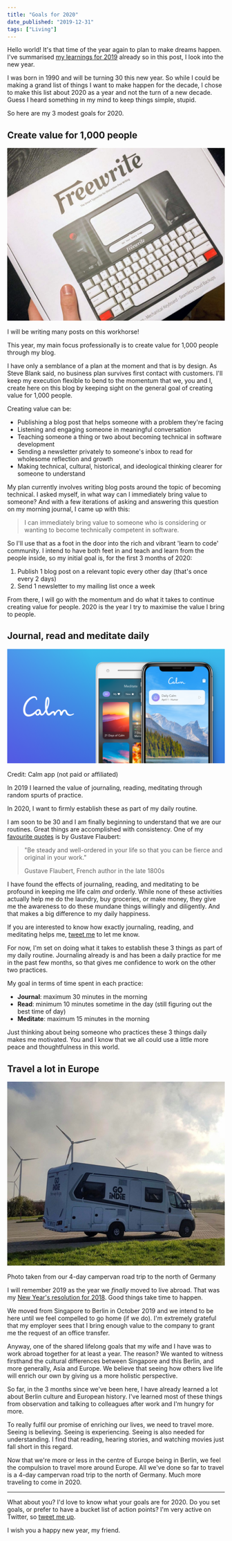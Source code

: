 ```yaml
---
title: "Goals for 2020"
date_published: "2019-12-31"
tags: ["Living"]
---
```


Hello world! It's that time of the year again to plan to make dreams happen. I've summarised [my learnings for 2019](/2019-12-22-what-ive-learned-in-2019/) already so in this post, I look into the new year.

I was born in 1990 and will be turning 30 this new year. So while I could be making a grand list of things I want to make happen for the decade, I chose to make this list about 2020 as a year and not the turn of a new decade. Guess I heard something in my mind to keep things simple, stupid.

So here are my 3 modest goals for 2020.

## Create value for 1,000 people

![I will write a lot of blog posts using my Freewrite](images/nick-ang-freewrite-in-original-box-1024x810.jpg)

I will be writing many posts on this workhorse!

This year, my main focus professionally is to create value for 1,000 people through my blog.

I have only a semblance of a plan at the moment and that is by design. As Steve Blank said, no business plan survives first contact with customers. I'll keep my execution flexible to bend to the momentum that we, you and I, create here on this blog by keeping sight on the general goal of creating value for 1,000 people.

Creating value can be:

- Publishing a blog post that helps someone with a problem they're facing
- Listening and engaging someone in meaningful conversation
- Teaching someone a thing or two about becoming technical in software development
- Sending a newsletter privately to someone's inbox to read for wholesome reflection and growth
- Making technical, cultural, historical, and ideological thinking clearer for someone to understand

My plan currently involves writing blog posts around the topic of becoming technical. I asked myself, in what way can I immediately bring value to someone? And with a few iterations of asking and answering this question on my morning journal, I came up with this:

> I can immediately bring value to someone who is considering or wanting to become technically competent in software.

So I'll use that as a foot in the door into the rich and vibrant 'learn to code' community. I intend to have both feet in and teach and learn from the people inside, so my initial goal is, for the first 3 months of 2020:

1. Publish 1 blog post on a relevant topic every other day (that's once every 2 days)
2. Send 1 newsletter to my mailing list once a week

From there, I will go with the momentum and do what it takes to continue creating value for people. 2020 is the year I try to maximise the value I bring to people.

## Journal, read and meditate daily

![I use the Calm app for meditating because I have a premium subscription gifted by my employer](images/calm-app-nick-ang-blog-1024x538.png)

Credit: Calm app (not paid or affiliated)

In 2019 I learned the value of journaling, reading, meditating through random spurts of practice.

In 2020, I want to firmly establish these as part of my daily routine.

I am soon to be 30 and I am finally beginning to understand that we are our routines. Great things are accomplished with consistency. One of my [favourite quotes](/2017-10-04-fierce-and-original/) is by Gustave Flaubert:

> "Be steady and well-ordered in your life so that you can be fierce and original in your work."
>
> Gustave Flaubert, French author in the late 1800s

I have found the effects of journaling, reading, and meditating to be profound in keeping me life calm _and_ orderly. While none of these activities actually help me do the laundry, buy groceries, or make money, they give me the awareness to do these mundane things willingly and diligently. And that makes a big difference to my daily happiness.

If you are interested to know how exactly journaling, reading, and meditating helps me, [tweet me](https://twitter.com/nickang) to let me know.

For now, I'm set on doing what it takes to establish these 3 things as part of my daily routine. Journaling already is and has been a daily practice for me in the past few months, so that gives me confidence to work on the other two practices.

My goal in terms of time spent in each practice:

- **Journal**: maximum 30 minutes in the morning
- **Read**: minimum 10 minutes sometime in the day (still figuring out the best time of day)
- **Meditate**: maximum 15 minutes in the morning

Just thinking about being someone who practices these 3 things daily makes me motivated. You and I know that we all could use a little more peace and thoughtfulness in this world.

## Travel a lot in Europe

![Our first traveling experience since we moved from Singapore to Berlin was a 4 day campervan road trip](images/nick-ang-campervan-road-trip-1024x862.jpg)

Photo taken from our 4-day campervan road trip to the north of Germany

I will remember 2019 as the year we _finally_ moved to live abroad. That was my [New Year's resolution for 2018](/2017-12-31-new-years-resolution-2018/). Good things take time to happen.

We moved from Singapore to Berlin in October 2019 and we intend to be here until we feel compelled to go home (if we do). I'm extremely grateful that my employer sees that I bring enough value to the company to grant me the request of an office transfer.

Anyway, one of the shared lifelong goals that my wife and I have was to work abroad together for at least a year. The reason? We wanted to witness firsthand the cultural differences between Singapore and this Berlin, and more generally, Asia and Europe. We believe that seeing how others live life will enrich our own by giving us a more holistic perspective.

So far, in the 3 months since we've been here, I have already learned a lot about Berlin culture and European history. I've learned most of these things from observation and talking to colleagues after work and I'm hungry for more.

To really fulfil our promise of enriching our lives, we need to travel more. Seeing is believing. Seeing is experiencing. Seeing is also needed for understanding. I find that reading, hearing stories, and watching movies just fall short in this regard.

Now that we're more or less in the centre of Europe being in Berlin, we feel the compulsion to travel more around Europe. All we've done so far to travel is a 4-day campervan road trip to the north of Germany. Much more traveling to come in 2020.

* * *

What about you? I'd love to know what your goals are for 2020. Do you set goals, or prefer to have a bucket list of action points? I'm very active on Twitter, so [tweet me up](https://twitter.com/nickang).

I wish you a happy new year, my friend.
